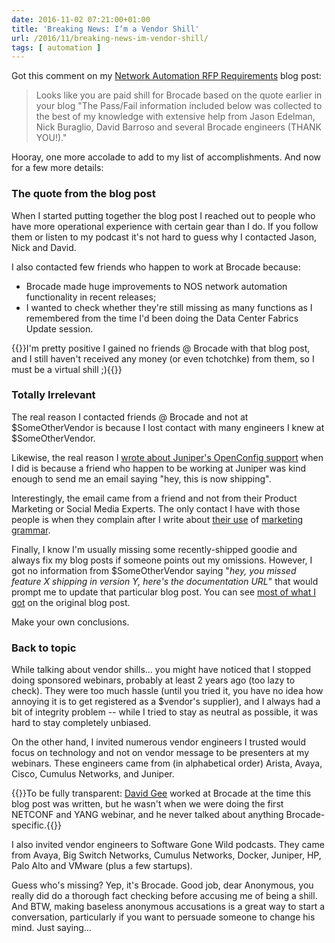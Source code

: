 ```yaml
---
date: 2016-11-02 07:21:00+01:00
title: 'Breaking News: I’m a Vendor Shill'
url: /2016/11/breaking-news-im-vendor-shill/
tags: [ automation ]
---
```

Got this comment on my [Network Automation RFP Requirements](/2016/10/network-automation-rfp-requirements/) blog post:

> Looks like you are paid shill for Brocade based on the quote earlier in your blog \"The Pass/Fail information included below was collected to the best of my knowledge with extensive help from Jason Edelman, Nick Buraglio, David Barroso and several Brocade engineers (THANK YOU!).\"

Hooray, one more accolade to add to my list of accomplishments. And now for a few more details:
<!--more-->
### The quote from the blog post

When I started putting together the blog post I reached out to people who have more operational experience with certain gear than I do. If you follow them or listen to my podcast it's not hard to guess why I contacted Jason, Nick and David.

I also contacted few friends who happen to work at Brocade because:

-   Brocade made huge improvements to NOS network automation functionality in recent releases;
-   I wanted to check whether they're still missing as many functions as I remembered from the time I'd been doing the Data Center Fabrics Update session.

{{<note>}}I'm pretty positive I gained no friends @ Brocade with that blog post, and I still haven't received any money (or even tchotchke) from them, so I must be a virtual shill ;){{</note>}}

### Totally Irrelevant

The real reason I contacted friends @ Brocade and not at \$SomeOtherVendor is because I lost contact with many engineers I knew at \$SomeOtherVendor.

Likewise, the real reason I [wrote about Juniper's OpenConfig support](/2016/09/juniper-is-serious-about-openconfig-and/) when I did is because a friend who happen to be working at Juniper was kind enough to send me an email saying "hey, this is now shipping".

Interestingly, the email came from a friend and not from their Product Marketing or Social Media Experts. The only contact I have with those people is when they complain after I write about [their use](/2015/11/junos-fusion-fex-reinvented/) of [marketing grammar](/2014/05/marketing-grammar/).

Finally, I know I'm usually missing some recently-shipped goodie and always fix my blog posts if someone points out my omissions. However, I got no information from \$SomeOtherVendor saying "*hey, you missed feature X shipping in version Y, here's the documentation URL*" that would prompt me to update that particular blog post. You can see [most of what I got](/2016/10/network-automation-rfp-requirements/#c1792883115184277297) on the original blog post.

Make your own conclusions.

### Back to topic

While talking about vendor shills... you might have noticed that I stopped doing sponsored webinars, probably at least 2 years ago (too lazy to check). They were too much hassle (until you tried it, you have no idea how annoying it is to get registered as a \$vendor's supplier), and I always had a bit of integrity problem -- while I tried to stay as neutral as possible, it was hard to stay completely unbiased.

On the other hand, I invited numerous vendor engineers I trusted would focus on technology and not on vendor message to be presenters at my webinars. These engineers came from (in alphabetical order) Arista, Avaya, Cisco, Cumulus Networks, and Juniper.

{{<note>}}To be fully transparent: [David Gee](https://www.linkedin.com/in/lsp42) worked at Brocade at the time this blog post was written, but he wasn't when we were doing the first NETCONF and YANG webinar, and he never talked about anything Brocade-specific.{{</note>}}

I also invited vendor engineers to Software Gone Wild podcasts. They came from Avaya, Big Switch Networks, Cumulus Networks, Docker, Juniper, HP, Palo Alto and VMware (plus a few startups).

Guess who's missing? Yep, it's Brocade. Good job, dear Anonymous, you really did do a thorough fact checking before accusing me of being a shill. And BTW, making baseless anonymous accusations is a great way to start a conversation, particularly if you want to persuade someone to change his mind. Just saying...
